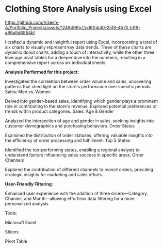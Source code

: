 # Clothing Store Analysis using Excel




https://github.com/Visesh-A/Portfolio_Projects/assets/124649657/cd61bb40-25f8-4570-bff6-a86a9d8854bf




















I crafted a dynamic and insightful report using Excel, incorporating a total of six charts to visually represent key data trends. Three of these charts are dynamic donut charts, adding a touch of interactivity, while the other three leverage pivot tables for a deeper dive into the numbers, resulting in a comprehensive report across six individual sheets



**Analysis Performed for this project:**

Investigated the correlation between order volume and sales, uncovering patterns that shed light on the store's performance over specific periods.
Sales: Men vs. Women 

Delved into gender-based sales, identifying which gender plays a prominent role in contributing to the store's revenue. Explored potential preferences or trends within product categories.
Sales: Age & Gender 

Analyzed the intersection of age and gender in sales, seeking insights into customer demographics and purchasing behaviors.
Order Status 

Examined the distribution of order statuses, offering valuable insights into the efficiency of order processing and fulfillment.
Top 5 States

Identified the top-performing states, enabling a regional analysis to understand factors influencing sales success in specific areas.
Order Channels 

Explored the contribution of different channels to overall orders, providing strategic insights for marketing and sales efforts.

**User-Friendly Filtering:**

Enhanced user experience with the addition of three slicers—Category, Channel, and Month—allowing effortless data filtering for a more personalized analysis.

Tools:

Microsoft Excel

Slicers

Pivot Table

